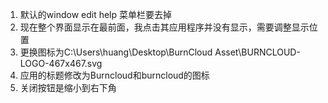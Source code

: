 1. 默认的window edit help 菜单栏要去掉
2. 现在整个界面显示在最前面，我点击其应用程序并没有显示，需要调整显示位置
3. 更换图标为C:\Users\huang\Desktop\BurnCloud Asset\BURNCLOUD-LOGO-467x467.svg
4. 应用的标题修改为Burncloud和burncloud的图标
5. 关闭按钮是缩小到右下角